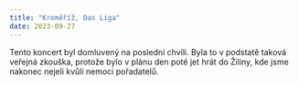 ```yaml
---
title: "Kroměříž, Das Liga"
date: 2023-09-27
---
```


Tento koncert byl domluvený na poslední chvíli. Byla to v podstatě taková veřejná zkouška, protože bylo
v plánu den poté jet hrát do Žiliny, kde jsme nakonec nejeli kvůli nemoci pořadatelů.
